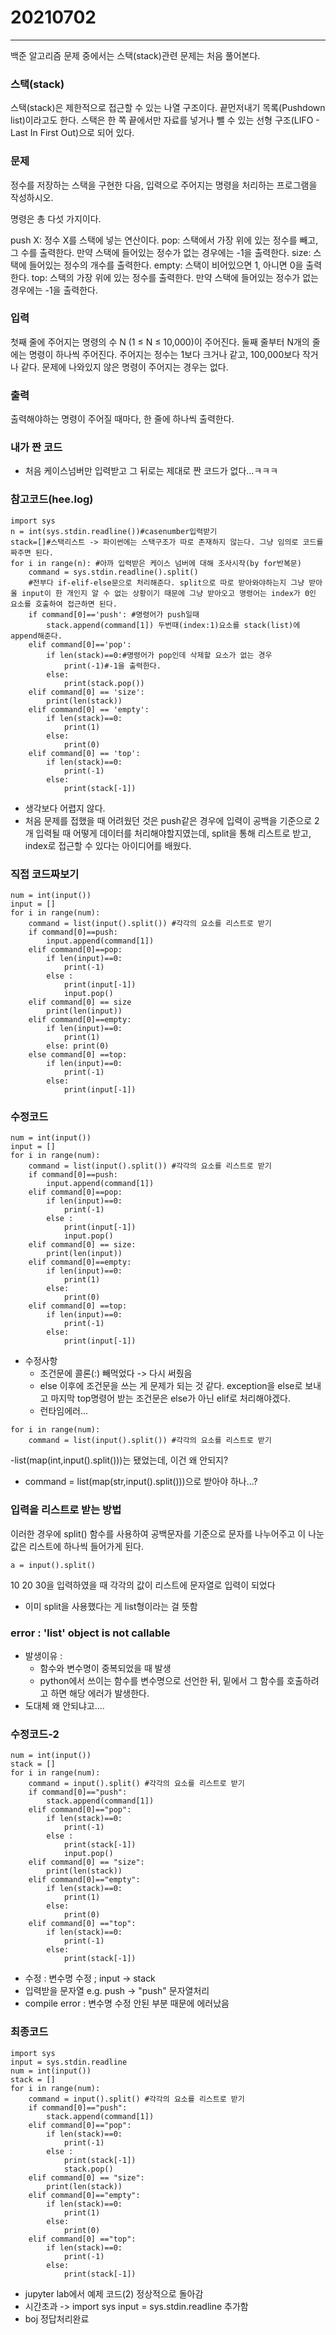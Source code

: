 # 20210702
--------------------------------
백준 알고리즘 문제 중에서는 스택(stack)관련 문제는 처음 풀어본다. 
### 스택(stack)
스택(stack)은 제한적으로 접근할 수 있는 나열 구조이다. 끝먼저내기 목록(Pushdown list)이라고도 한다. 스택은 한 쪽 끝에서만 자료를 넣거나 뺄 수 있는 선형 구조(LIFO - Last In First Out)으로 되어 있다.
### 문제
정수를 저장하는 스택을 구현한 다음, 입력으로 주어지는 명령을 처리하는 프로그램을 작성하시오.

명령은 총 다섯 가지이다.

push X: 정수 X를 스택에 넣는 연산이다.
pop: 스택에서 가장 위에 있는 정수를 빼고, 그 수를 출력한다. 만약 스택에 들어있는 정수가 없는 경우에는 -1을 출력한다.
size: 스택에 들어있는 정수의 개수를 출력한다.
empty: 스택이 비어있으면 1, 아니면 0을 출력한다.
top: 스택의 가장 위에 있는 정수를 출력한다. 만약 스택에 들어있는 정수가 없는 경우에는 -1을 출력한다.
### 입력
첫째 줄에 주어지는 명령의 수 N (1 ≤ N ≤ 10,000)이 주어진다. 둘째 줄부터 N개의 줄에는 명령이 하나씩 주어진다. 주어지는 정수는 1보다 크거나 같고, 100,000보다 작거나 같다. 문제에 나와있지 않은 명령이 주어지는 경우는 없다.
### 출력
출력해야하는 명령이 주어질 때마다, 한 줄에 하나씩 출력한다.
### 내가 짠 코드
- 처음 케이스넘버만 입력받고 그 뒤로는 제대로 짠 코드가 없다...ㅋㅋㅋ
### 참고코드(hee.log)
```
import sys
n = int(sys.stdin.readline())#casenumber입력받기
stack=[]#스택리스트 -> 파이썬에는 스택구조가 따로 존재하지 않는다. 그냥 임의로 코드를 짜주면 된다. 
for i in range(n): #아까 입력받은 케이스 넘버에 대해 조사시작(by for반복문)
    command = sys.stdin.readline().split()
    #전부다 if-elif-else문으로 처리해준다. split으로 따로 받아와야하는지 그냥 받아올 input이 한 개인지 알 수 없는 상황이기 때문에 그냥 받아오고 명령어는 index가 0인 요소를 호출하여 접근하면 된다. 
    if command[0]=='push': #명령어가 push일때
        stack.append(command[1]) 두번때(index:1)요소를 stack(list)에 append해준다. 
    elif command[0]=='pop':
        if len(stack)==0:#명령어가 pop인데 삭제할 요소가 없는 경우
            print(-1)#-1을 출력한다. 
        else:
            print(stack.pop())
    elif command[0] == 'size':
        print(len(stack))
    elif command[0] == 'empty':
        if len(stack)==0:
            print(1)
        else:
            print(0)
    elif command[0] == 'top':
        if len(stack)==0:
            print(-1)
        else:
            print(stack[-1])
```
- 생각보다 어렵지 않다.
- 처음 문제를 접했을 때 어려웠던 것은 push같은 경우에 입력이 공백을 기준으로 2개 입력될 때 어떻게 데이터를 처리해야할지였는데, split을 통해 리스트로 받고, index로 접근할 수 있다는 아이디어를 배웠다. 
### 직접 코드짜보기
```
num = int(input())
input = []
for i in range(num):
    command = list(input().split()) #각각의 요소를 리스트로 받기
    if command[0]==push:
        input.append(command[1])
    elif command[0]==pop:
        if len(input)==0:
            print(-1)
        else : 
            print(input[-1])
            input.pop()
    elif command[0] == size
        print(len(input))
    elif command[0]==empty:
        if len(input)==0:
            print(1)
        else: print(0)
    else command[0] ==top:
        if len(input)==0:
            print(-1)
        else: 
            print(input[-1])
```
### 수정코드
```
num = int(input())
input = []
for i in range(num):
    command = list(input().split()) #각각의 요소를 리스트로 받기
    if command[0]==push:
        input.append(command[1])
    elif command[0]==pop:
        if len(input)==0:
            print(-1)
        else : 
            print(input[-1])
            input.pop()
    elif command[0] == size:
        print(len(input))
    elif command[0]==empty:
        if len(input)==0:
            print(1)
        else:
            print(0)
    elif command[0] ==top:
        if len(input)==0:
            print(-1)
        else: 
            print(input[-1])
```
- 수정사항
    - 조건문에 콜론(:) 빼먹었다 -> 다시 써줬음
    - else 이후에 조건문을 쓰는 게 문제가 되는 것 같다. exception을 else로 보내고 마지막 top명령어 받는 조건문은 else가 아닌 elif로 처리해야겠다.
    - 런타임에러...

```
for i in range(num):
    command = list(input().split()) #각각의 요소를 리스트로 받기
```
-list(map(int,input().split()))는 됐었는데, 이건 왜 안되지?
- command = list(map(str,input().split()))으로 받아야 하나...?
### 입력을 리스트로 받는 방법
이러한 경우에 split() 함수를 사용하여 공백문자를 기준으로 문자를 나누어주고 이 나눈 값은 리스트에 하나씩 들어가게 된다.
```
a = input().split()
```
10 20 30을 입력하였을 때 각각의 값이 리스트에 문자열로 입력이 되었다
- 이미 split을 사용했다는 게 list형이라는 걸 뜻함
### error :  'list' object is not callable
- 발생이유 : 
    - 함수와 변수명이 중복되었을 때 발생
    - python에서 쓰이는 함수를 변수명으로 선언한 뒤, 밑에서 그 함수를 호출하려고 하면 해당 에러가 발생한다.
- 도대체 왜 안되냐고....
### 수정코드-2
```
num = int(input())
stack = []
for i in range(num):
    command = input().split() #각각의 요소를 리스트로 받기
    if command[0]=="push":
        stack.append(command[1])
    elif command[0]=="pop":
        if len(stack)==0:
            print(-1)
        else : 
            print(stack[-1])
            input.pop()
    elif command[0] == "size":
        print(len(stack))
    elif command[0]=="empty":
        if len(stack)==0:
            print(1)
        else:
            print(0)
    elif command[0] =="top":
        if len(stack)==0:
            print(-1)
        else: 
            print(stack[-1])
```
- 수정 : 변수명 수정 ; input -> stack 
- 입력받을 문자열 e.g. push -> "push" 문자열처리
- compile error : 변수명 수정 안된 부분 때문에 에러났음
### 최종코드
```
import sys
input = sys.stdin.readline
num = int(input())
stack = []
for i in range(num):
    command = input().split() #각각의 요소를 리스트로 받기
    if command[0]=="push":
        stack.append(command[1])
    elif command[0]=="pop":
        if len(stack)==0:
            print(-1)
        else : 
            print(stack[-1])
            stack.pop()
    elif command[0] == "size":
        print(len(stack))
    elif command[0]=="empty":
        if len(stack)==0:
            print(1)
        else:
            print(0)
    elif command[0] =="top":
        if len(stack)==0:
            print(-1)
        else: 
            print(stack[-1])
```
- jupyter lab에서 예제 코드(2) 정상적으로 돌아감
- 시간초과 -> import sys input = sys.stdin.readline 추가함
- boj 정답처리완료

